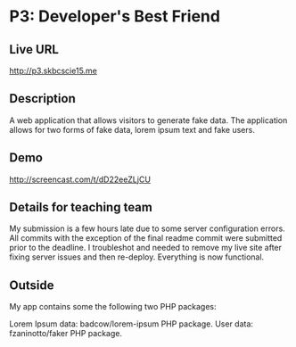 # P3: Developer's Best Friend

## Live URL
<http://p3.skbcscie15.me>

## Description
A web application that allows visitors to generate fake data. The application allows for two forms of fake data, lorem ipsum text and fake users.

## Demo
<http://screencast.com/t/dD22eeZLjCU>

## Details for teaching team
My submission is a few hours late due to some server configuration errors. All commits with the exception of the final readme commit were submitted prior to the deadline.
I troubleshot and needed to remove my live site after fixing server issues and then re-deploy. Everything is now functional.

## Outside
My app contains some the following two PHP packages:

Lorem Ipsum data: badcow/lorem-ipsum PHP package.
User data: fzaninotto/faker PHP package.
